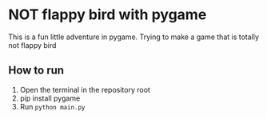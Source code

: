 # NOT flappy bird with pygame

This is a fun little adventure in pygame. Trying to make a game that is totally not flappy bird

## How to run

1. Open the terminal in the repository root
2. pip install pygame
3. Run ```python main.py```
